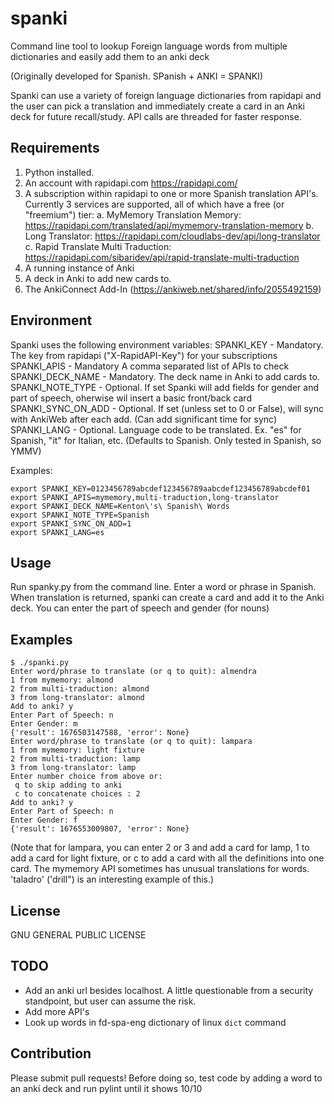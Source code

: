# spanki

Command line tool to lookup Foreign language words from multiple dictionaries and easily add them to an anki deck

 (Originally developed for Spanish. SPanish + ANKI = SPANKI)

Spanki can use a variety of foreign language dictionaries from rapidapi and the user can pick a translation and immediately
create a card in an Anki deck for future recall/study. API calls are threaded for faster response.

## Requirements

1. Python installed.
2. An account with rapidapi.com  https://rapidapi.com/
3. A subscription within rapidapi to one or more Spanish translation API's.
   Currently 3 services are supported, all of which have a free (or "freemium") tier:
  a. MyMemory Translation Memory: https://rapidapi.com/translated/api/mymemory-translation-memory
  b. Long Translator: https://rapidapi.com/cloudlabs-dev/api/long-translator 
  c. Rapid Translate Multi Traduction: https://rapidapi.com/sibaridev/api/rapid-translate-multi-traduction
4. A running instance of Anki
5. A deck in Anki to add new cards to.
6. The AnkiConnect Add-In (https://ankiweb.net/shared/info/2055492159)

## Environment

Spanki uses the following environment variables:
SPANKI_KEY - Mandatory. The key from rapidapi ("X-RapidAPI-Key") for your subscriptions
SPANKI_APIS - Mandatory A comma separated list of APIs to check
SPANKI_DECK_NAME - Mandatory. The deck name in Anki to add cards to.
SPANKI_NOTE_TYPE - Optional. If set Spanki will add fields for gender and part of speech, oherwise wil insert a basic front/back card
SPANKI_SYNC_ON_ADD - Optional. If set (unless set to 0 or False), will sync with AnkiWeb after each add. 
                       (Can add significant time for sync)
SPANKI_LANG - Optional. Language code to be translated. Ex. "es" for Spanish, "it" for Italian, etc.
                       (Defaults to Spanish. Only tested in Spanish, so YMMV)

Examples:
```
export SPANKI_KEY=0123456789abcdef123456789aabcdef123456789abcdef01
export SPANKI_APIS=mymemory,multi-traduction,long-translator
export SPANKI_DECK_NAME=Kenton\'s\ Spanish\ Words
export SPANKI_NOTE_TYPE=Spanish
export SPANKI_SYNC_ON_ADD=1
export SPANKI_LANG=es
```


## Usage

Run spanky.py from the command line. Enter a word or phrase in Spanish. When translation is returned, spanki can create 
a card and add it to the Anki deck. You can enter the part of speech and gender (for nouns)

## Examples

```
$ ./spanki.py
Enter word/phrase to translate (or q to quit): almendra
1 from mymemory: almond
2 from multi-traduction: almond
3 from long-translator: almond
Add to anki? y
Enter Part of Speech: n
Enter Gender: m
{'result': 1676503147588, 'error': None}
Enter word/phrase to translate (or q to quit): lampara
1 from mymemory: light fixture
2 from multi-traduction: lamp
3 from long-translator: lamp
Enter number choice from above or:
 q to skip adding to anki
 c to concatenate choices : 2
Add to anki? y
Enter Part of Speech: n
Enter Gender: f
{'result': 1676553009807, 'error': None}
```

(Note that for lampara, you can enter 2 or 3 and add a card for lamp, 1 to add a card for light fixture, or c to add a card with all the definitions into one card. The mymemory API sometimes has unusual translations for words. 'taladro' ('drill") is an interesting example of this.)

## License

GNU GENERAL PUBLIC LICENSE

## TODO

- Add an anki url besides localhost. A little questionable from a security standpoint, but user can assume the risk.
- Add more API's
- Look up words in fd-spa-eng dictionary of linux `dict` command
	
## Contribution

Please submit pull requests! Before doing so, test code by adding a word to an anki deck and run pylint until it shows 10/10



